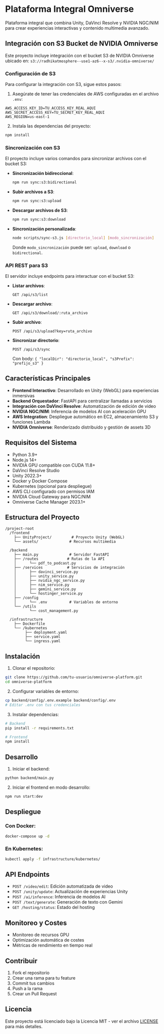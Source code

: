 # Plataforma Integral Omniverse

Plataforma integral que combina Unity, DaVinci Resolve y NVIDIA NGC/NIM para crear experiencias interactivas y contenido multimedia avanzado.

## Integración con S3 Bucket de NVIDIA Omniverse

Este proyecto incluye integración con el bucket S3 de NVIDIA Omniverse ubicado en:
`s3://radhikatmosphere--use1-az6--x-s3/.nvidia-omniverse/`

### Configuración de S3

Para configurar la integración con S3, sigue estos pasos:

1. Asegúrate de tener las credenciales de AWS configuradas en el archivo `.env`:

```
AWS_ACCESS_KEY_ID=TU_ACCESS_KEY_REAL_AQUI
AWS_SECRET_ACCESS_KEY=TU_SECRET_KEY_REAL_AQUI
AWS_REGION=us-east-1
```

2. Instala las dependencias del proyecto:

```bash
npm install
```

### Sincronización con S3

El proyecto incluye varios comandos para sincronizar archivos con el bucket S3:

- **Sincronización bidireccional**:
  ```bash
  npm run sync:s3:bidirectional
  ```

- **Subir archivos a S3**:
  ```bash
  npm run sync:s3:upload
  ```

- **Descargar archivos de S3**:
  ```bash
  npm run sync:s3:download
  ```

- **Sincronización personalizada**:
  ```bash
  node scripts/sync-s3.js [directorio_local] [modo_sincronización]
  ```
  Donde `modo_sincronización` puede ser: `upload`, `download` o `bidirectional`.

### API REST para S3

El servidor incluye endpoints para interactuar con el bucket S3:

- **Listar archivos**:
  ```
  GET /api/s3/list
  ```

- **Descargar archivo**:
  ```
  GET /api/s3/download/:ruta_archivo
  ```

- **Subir archivo**:
  ```
  POST /api/s3/upload?key=ruta_archivo
  ```

- **Sincronizar directorio**:
  ```
  POST /api/s3/sync
  ```
  Con body: `{ "localDir": "directorio_local", "s3Prefix": "prefijo_s3" }`

## Características Principales

- **Frontend Interactivo**: Desarrollado en Unity (WebGL) para experiencias inmersivas
- **Backend Orquestador**: FastAPI para centralizar llamadas a servicios
- **Integración con DaVinci Resolve**: Automatización de edición de video
- **NVIDIA NGC/NIM**: Inferencia de modelos AI con aceleración GPU
- **AWS Integration**: Despliegue automático en EC2, almacenamiento S3 y funciones Lambda
- **NVIDIA Omniverse**: Renderizado distribuido y gestión de assets 3D

## Requisitos del Sistema

- Python 3.9+
- Node.js 14+
- NVIDIA GPU compatible con CUDA 11.8+
- DaVinci Resolve Studio
- Unity 2022.3+
- Docker y Docker Compose
- Kubernetes (opcional para despliegue)
- AWS CLI configurado con permisos IAM
- NVIDIA Cloud Gateway para NGC/NIM
- Omniverse Cache Manager 2023.1+

## Estructura del Proyecto

```
/project-root
  /frontend
    ├── UnityProject/         # Proyecto Unity (WebGL)
    └── assets/              # Recursos multimedia
    
  /backend
    ├── main.py              # Servidor FastAPI
    ├── /routes             # Rutas de la API
    │      └── pdf_to_podcast.py
    ├── /services           # Servicios de integración
    │      ├── davinci_service.py
    │      ├── unity_service.py
    │      ├── nvidia_ngc_service.py
    │      ├── nim_service.py
    │      ├── gemini_service.py
    │      └── hostinger_service.py
    ├── /config
    │      └── .env          # Variables de entorno
    └── /utils
           └── cost_management.py

  /infrastructure
    ├── Dockerfile
    └── /kubernetes
         ├── deployment.yaml
         ├── service.yaml
         └── ingress.yaml
```

## Instalación

1. Clonar el repositorio:
```bash
git clone https://github.com/tu-usuario/omniverse-platform.git
cd omniverse-platform
```

2. Configurar variables de entorno:
```bash
cp backend/config/.env.example backend/config/.env
# Editar .env con tus credenciales
```

3. Instalar dependencias:
```bash
# Backend
pip install -r requirements.txt

# Frontend
npm install
```

## Desarrollo

1. Iniciar el backend:
```bash
python backend/main.py
```

2. Iniciar el frontend en modo desarrollo:
```bash
npm run start:dev
```

## Despliegue

### Con Docker:
```bash
docker-compose up -d
```

### En Kubernetes:
```bash
kubectl apply -f infrastructure/kubernetes/
```

## API Endpoints

- `POST /video/edit`: Edición automatizada de video
- `POST /unity/update`: Actualización de experiencias Unity
- `POST /ai/inference`: Inferencia de modelos AI
- `POST /text/generate`: Generación de texto con Gemini
- `GET /hosting/status`: Estado del hosting

## Monitoreo y Costes

- Monitoreo de recursos GPU
- Optimización automática de costes
- Métricas de rendimiento en tiempo real

## Contribuir

1. Fork el repositorio
2. Crear una rama para tu feature
3. Commit tus cambios
4. Push a la rama
5. Crear un Pull Request

## Licencia

Este proyecto está licenciado bajo la Licencia MIT - ver el archivo [LICENSE](LICENSE) para más detalles.